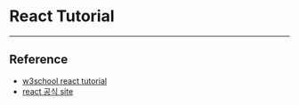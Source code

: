 # React Tutorial

---

## Reference
- [w3school react tutorial](https://www.w3schools.com/react/default.asp)
- [react 공식 site](https://ko.reactjs.org/)
